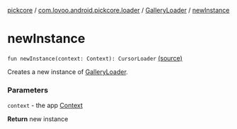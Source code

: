[pickcore](../../index.md) / [com.lovoo.android.pickcore.loader](../index.md) / [GalleryLoader](index.md) / [newInstance](./new-instance.md)

# newInstance

`fun newInstance(context: Context): CursorLoader` [(source)](https://github.com/lovoo/android-pickpic/blob/master/pickcore/src/main/kotlin/com/lovoo/android/pickcore/loader/GalleryLoader.kt#L84)

Creates a new instance of [GalleryLoader](index.md).

### Parameters

`context` - the app [Context](#)

**Return**
new instance

